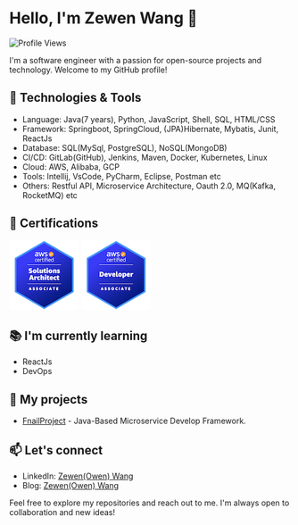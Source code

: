 # Hello, I'm Zewen Wang 👋

![Profile Views](https://komarev.com/ghpvc/?username=zewenw)

I'm a software engineer with a passion for open-source projects and technology. Welcome to my GitHub profile!


## 🔧 Technologies & Tools

- Language: Java(7 years), Python, JavaScript, Shell, SQL, HTML/CSS
- Framework: Springboot, SpringCloud, (JPA)Hibernate, Mybatis, Junit, ReactJs
- Database: SQL(MySql, PostgreSQL), NoSQL(MongoDB)
- CI/CD: GitLab(GitHub), Jenkins, Maven, Docker, Kubernetes, Linux
- Cloud: AWS, Alibaba, GCP
- Tools: 	Intellij, VsCode, PyCharm, Eclipse, Postman etc
- Others: Restful API, Microservice Architecture, Oauth 2.0, MQ(Kafka, RocketMQ) etc

## :medal_sports: Certifications

![AWS Certified Solutions Architect - Associate](https://github.com/zewenw/zewenw/blob/master/aws-certified-solutions-architect-associate.png)
![AWS Certified Developer - Associate](https://github.com/zewenw/zewenw/blob/master/aws-certified-developer-associate.png)

## :books: I'm currently learning

- ReactJs
- DevOps

## 🚀 My projects

- [FnailProject](https://github.com/zewenw/final_project) - Java-Based Microservice Develop Framework.

## 📫 Let's connect

- LinkedIn: [Zewen(Owen) Wang](https://www.linkedin.com/in/owenwang8527/)
- Blog: [Zewen(Owen) Wang](https://www.yuque.com/wangzewen-jlbvo)

Feel free to explore my repositories and reach out to me. I'm always open to collaboration and new ideas!
